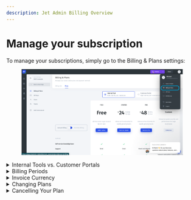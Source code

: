 ```yaml
---
description: Jet Admin Billing Overview
---
```


# Manage your subscription

To manage your subscriptions, simply go to the Billing & Plans settings:

<figure><img src="../../.gitbook/assets/image (18).png" alt=""><figcaption></figcaption></figure>



<details>

<summary>Internal Tools vs. Customer Portals</summary>

There are two streams of Jet Admin plans, each with its own billing options.

In both streams, the plans differ in premium and advanced features and other aspects, but a key difference is that the Internal Tools plans are billed per user. For other details about the differences between the plans, see the [Internal Tools](https://www.jetadmin.io/pricing/internal-tool) and [Customer Portals](https://www.jetadmin.io/pricing/portal) pricing pages.

</details>

<details>

<summary>Billing Periods</summary>

Plans can be billed monthly or annually, with annually billed plans priced at a 20% discount.

</details>

<details>

<summary>Invoice Currency</summary>

Jet Admin is based out of the US, so all plans are billed in USD.

</details>

<details>

<summary>Changing Plans</summary>

You can change your plan at any time in the Billing Options menu. Internal Tools Enterprise-level plans are customized and thus have custom billing, so if you wish to build an Internal Tools Enterprise plan, click on the Contact Us button in the Billing & Plans menu.

</details>

<details>

<summary>Cancelling Your Plan</summary>

You can cancel your plan at any time by turning off automatic renewal.

</details>
